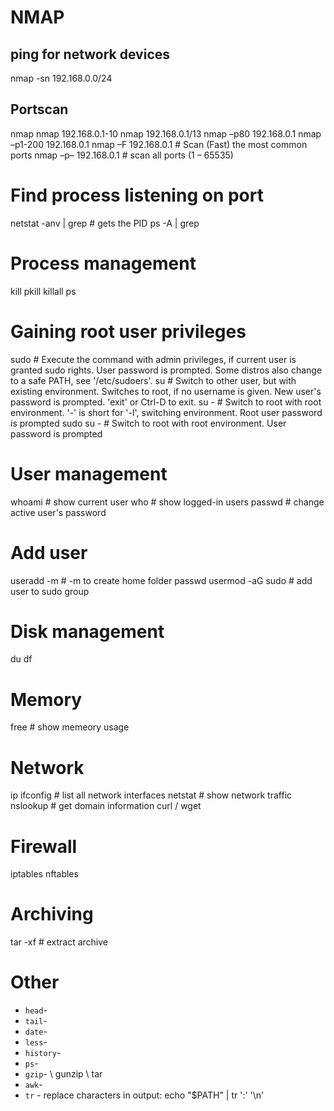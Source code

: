 # NMAP
## ping for network devices
nmap -sn 192.168.0.0/24

## Portscan
nmap <url>
nmap 192.168.0.1-10
nmap 192.168.0.1/13
nmap –p80 192.168.0.1
nmap –p1-200 192.168.0.1
nmap –F 192.168.0.1  # Scan (Fast) the most common ports
nmap –p– 192.168.0.1  # scan all ports (1 – 65535)

# Find process listening on port
netstat -anv | grep <port>  # gets the PID
ps -A | grep <pid>

# Process management
kill <pid>
pkill <pname>
killall
ps

# Gaining root user privileges
sudo <command>  # Execute the command with admin privileges, if current user is granted sudo rights. User password is prompted. Some distros also change to a safe PATH, see '/etc/sudoers'.
su <username>  # Switch to other user, but with existing environment. Switches to root, if no username is given. New user's password is prompted. 'exit' or Ctrl-D to exit.
su -  # Switch to root with root environment. '-' is short for '-l', switching environment. Root user password is prompted
sudo su -  # Switch to root with root environment. User password is prompted

# User management
whoami  # show current user
who  # show logged-in users
passwd  # change active user's password

# Add user
useradd -m <username>  # -m to create home folder
passwd <username>
usermod -aG sudo <username>  # add user to sudo group

# Disk management
du
df

# Memory
free  # show memeory usage

# Network
ip
ifconfig  # list all network interfaces
netstat  # show network traffic
nslookup <domain>  # get domain information
curl / wget

# Firewall
iptables
nftables

# Archiving
tar -xf <file>  # extract archive

# Other
* `head`- 
* `tail`- 
* `date`- 
* `less`- 
* `history`- 
* `ps`- 
* `gzip`-  \ gunzip \ tar
* `awk`- 
* `tr` - replace characters in output: echo "$PATH" | tr ':' '\n'